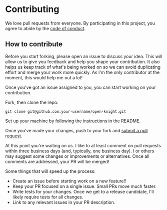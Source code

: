 
# Contributing

We love pull requests from everyone. By participating in this project, you
agree to abide by the [code of conduct].

[code of conduct]: https://github.com/reidpritchard/open-knight/blob/main/docs/CODE_OF_CONDUCT.md

## How to contribute

Before you start forking, please open an issue to discuss your idea. This will allow us to give you feedback and help you shape your contribution. It also helps us keep track of what's being worked on so we can avoid duplicating effort and merge your work more quickly. As I'm the only contributor at the moment, this would help me out a lot!

Once you've got an issue assigned to you, you can start working on your contribution.

Fork, then clone the repo:

    git clone git@github.com:your-username/open-knight.git

Set up your machine by following the instructions in the README.

Once you've made your changes, push to your fork and [submit a pull request][pr].

[pr]: https://github.com/reidpritchard/open-knight/compare/

At this point you're waiting on us. I like to at least comment on pull requests within three business days (and, typically, one business day). I or others may suggest some changes or improvements or alternatives. Once all comments are addressed, your PR will be merged!

Some things that will speed up the process:

* Create an issue before starting work on a new feature!!
* Keep your PR focused on a single issue. Small PRs move much faster.
* Write tests for your changes. Once we get to a release candidate, I'll likely require tests for all changes.
* Link to any relevant issues in your PR description.
